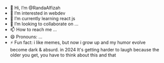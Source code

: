 - 👋 Hi, I’m @RandaAlfizah
- 👀 I’m interested in webdev
- 🌱 I’m currently learning react js
- 💞️ I’m looking to collaborate on ...
- 📫 How to reach me ...
- 😄 Pronouns: ...
- ⚡ Fun fact: i like memes, but now i grow up and my humor evolve become dark & absurd. in 2024 It's getting harder to laugh because the older you get, you have to think about this and that

<!---
RandaAlfizah/RandaAlfizah is a ✨ special ✨ repository because its `README.md` (this file) appears on your GitHub profile.
You can click the Preview link to take a look at your changes.
--->
